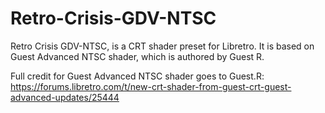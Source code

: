 # Retro-Crisis-GDV-NTSC
Retro Crisis GDV-NTSC, is a CRT shader preset for Libretro. It is based on Guest Advanced NTSC shader, which is authored by Guest R.

Full credit for Guest Advanced NTSC shader goes to Guest.R:
https://forums.libretro.com/t/new-crt-shader-from-guest-crt-guest-advanced-updates/25444
